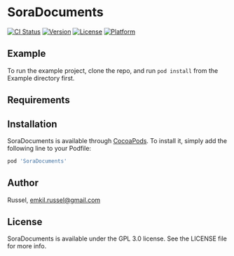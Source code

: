 # SoraDocuments

[![CI Status](https://img.shields.io/travis/Russel/SoraDocuments.svg?style=flat)](https://travis-ci.org/Russel/SoraDocuments)
[![Version](https://img.shields.io/cocoapods/v/SoraDocuments.svg?style=flat)](https://cocoapods.org/pods/SoraDocuments)
[![License](https://img.shields.io/cocoapods/l/SoraDocuments.svg?style=flat)](https://cocoapods.org/pods/SoraDocuments)
[![Platform](https://img.shields.io/cocoapods/p/SoraDocuments.svg?style=flat)](https://cocoapods.org/pods/SoraDocuments)

## Example

To run the example project, clone the repo, and run `pod install` from the Example directory first.

## Requirements

## Installation

SoraDocuments is available through [CocoaPods](https://cocoapods.org). To install
it, simply add the following line to your Podfile:

```ruby
pod 'SoraDocuments'
```

## Author

Russel, emkil.russel@gmail.com

## License

SoraDocuments is available under the GPL 3.0 license. See the LICENSE file for more info.
